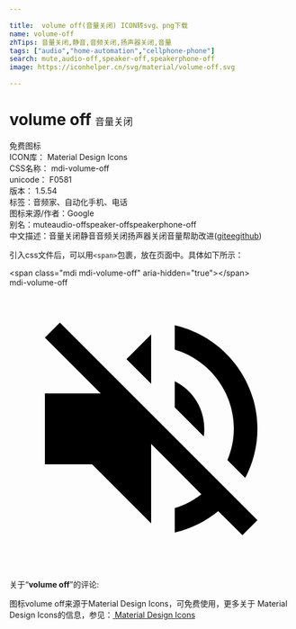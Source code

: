 ```yaml
---

title:  volume off(音量关闭) ICON转svg、png下载
name: volume-off
zhTips: 音量关闭,静音,音频关闭,扬声器关闭,音量
tags: ["audio","home-automation","cellphone-phone"]
search: mute,audio-off,speaker-off,speakerphone-off
image: https://iconhelper.cn/svg/material/volume-off.svg

---
```


# volume off  <small style="font-size: 60%;font-weight: 100">音量关闭</small>


<div class="detail-page">
<p>
<span><span class="badge-success badge">免费图标</span> </span>
<br/>
<span>
ICON库：
<span class="badge-secondary badge">Material Design Icons</span> 
</span>
<br/>
<span>
CSS名称：
<span class="badge-secondary badge">mdi-volume-off</span> 
</span>
<br/>
<span>
unicode：
<span class="badge-secondary badge">F0581</span> 
<copy-btn content='F0581' btn-title=""></copy-btn>
<copy-btn :content='String.fromCodePoint(parseInt("F0581", 16))' btn-title="复制U"></copy-btn>
</span>
<br/>
<span>
版本：
<span class="badge-secondary badge">1.5.54</span> 
</span><br/><span>标签：<span class="badge-light badge"><router-link to="/tags/audio.html">音频</router-link></span><span class="badge-light badge"><router-link to="/tags/home-automation.html">家、自动化</router-link></span><span class="badge-light badge"><router-link to="/tags/cellphone-phone.html">手机、电话</router-link></span></span>
<br/>
<span>图标来源/作者：<span class="badge-light badge">Google</span></span> 
<br/>
<span>别名：<span class="badge-light badge">mute</span><span class="badge-light badge">audio-off</span><span class="badge-light badge">speaker-off</span><span class="badge-light badge">speakerphone-off</span></span><br/><span class="zh-detail">中文描述：<span class="badge-primary badge">音量关闭</span><span class="badge-primary badge">静音</span><span class="badge-primary badge">音频关闭</span><span class="badge-primary badge">扬声器关闭</span><span class="badge-primary badge">音量</span><span class="help-link"><span>帮助改进</span>(<a href="https://gitee.com/liuwave/icon-helper/edit/master/json/material/volume-off.json" target="_blank" rel="noopener noreferrer">gitee</a><a href="https://github.com/liuwave/icon-helper/edit/master/json/material/volume-off.json" target="_blank" rel="noopener noreferrer">github</a></span>)</span><br/>
</p>
</div>
<div class="alert alert-dark">
  <i class="mdi mdi-volume-off mdi-48px"></i>
  <i class="mdi mdi-volume-off mdi-36px"></i>
  <i class="mdi mdi-volume-off mdi-24px"></i>
  <i class="mdi mdi-volume-off mdi-18px"></i>
</div>
<div>
  <p>引入css文件后，可以用<code>&lt;span&gt;</code>包裹，放在页面中。具体如下所示：    
  </p>
  <div class="alert alert-primary" style="font-size: 14px">
    &lt;span class="mdi mdi-volume-off" aria-hidden="true"&gt;&lt;/span&gt;
    <copy-btn content='<span class="mdi mdi-volume-off" aria-hidden="true"></span>'></copy-btn>
  </div>
  <div class="alert alert-secondary">
    <i class="mdi mdi-volume-off"
    style="font-size: 24px"
    aria-hidden="true"></i> mdi-volume-off
    <copy-btn content="mdi-volume-off" btn-title="复制图标名称"></copy-btn>
  </div>
</div>
<div id="svg" class="svg-wrap">
<svg xmlns="http://www.w3.org/2000/svg" viewBox="0 0 24 24"><path d="M12,4L9.91,6.09L12,8.18M4.27,3L3,4.27L7.73,9H3V15H7L12,20V13.27L16.25,17.53C15.58,18.04 14.83,18.46 14,18.7V20.77C15.38,20.45 16.63,19.82 17.68,18.96L19.73,21L21,19.73L12,10.73M19,12C19,12.94 18.8,13.82 18.46,14.64L19.97,16.15C20.62,14.91 21,13.5 21,12C21,7.72 18,4.14 14,3.23V5.29C16.89,6.15 19,8.83 19,12M16.5,12C16.5,10.23 15.5,8.71 14,7.97V10.18L16.45,12.63C16.5,12.43 16.5,12.21 16.5,12Z" /></svg>
</div>
<detail full-name='mdi-volume-off'></detail>
<div class="icon-detail__container">
<p>关于“<b>volume off</b>”的评论:</p>
</div>
<Vssue title="关于“volume off”的评论" />    
<div><p>图标volume off来源于Material Design Icons，可免费使用，更多关于 Material Design Icons的信息，参见：<a target="_blank" href="https://iconhelper.cn/material.html"> Material Design Icons</a>
</p></div>
